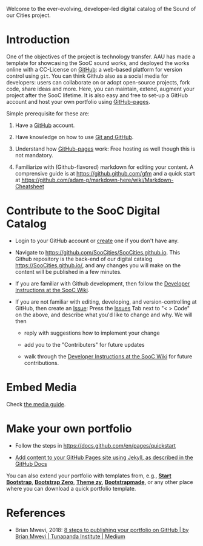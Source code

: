 Welcome to the ever-evolving, developer-led digital catalog of the Sound of our Cities project.
# Introduction
 One of the objectives of the project is technology transfer. AAU has made a template for showcasing the SooC sound works, and deployed the works online with a CC-License on [GitHub](https://github.com/): a web-based platform for version control using `git`. You can think Github also as a social media for developers: users can collaborate on or adopt open-source projects, fork code, share ideas and more. Here, you can maintain, extend, augment your project after the SooC lifetime. It is also easy and free to set-up a GitHub account and host your own portfolio using [GitHub-pages](http://thejackalofjavascript.com/github-pages-free-hosting/).

Simple prerequisite for these are:

1. Have a [GitHub](https://github.com/) account.

2. Have knowledge on how to use [Git and GitHub](http://thejackalofjavascript.com/git-and-github-for-beginners/).

3. Understand how [GitHub-pages](http://thejackalofjavascript.com/github-pages-free-hosting/) work: Free hosting as well though this is not mandatory.

4. Familiarize with (Github-flavored) markdown for editing your content. A comprensive guide is at https://github.github.com/gfm and a quick start at https://github.com/adam-p/markdown-here/wiki/Markdown-Cheatsheet 

# Contribute to the SooC Digital Catalog

-   Login to your GitHub account or [create](https://github.com/) one if you don't have any.

-   Navigate to <https://github.com/SooCities/SooCities.github.io>.
    This Github repository is the back-end of our digital catalog <https://SooCities.github.io/>, and any changes you will make on the content will be published in a few minutes.

-   If you are familiar with Github development, then follow the [Developer Instructions at the SooC Wiki](https://github.com/SooCities/SooCities.github.io/wiki/Developer-Instructions).

-   If you are not familiar with editing, developing, and version-controlling at GitHub, then create an [Issue](https://github.com/SooCities/SooCities.github.io/issues): Press the [Issues](https://github.com/SooCities/SooCities.github.io/issues) Tab next to "< > Code" on the above, and describe what you'd like to change and why. We will then
    -   reply with suggestions how to implement your change
    
    -   add you to the "Contributers" for future updates
    
    -   walk through the [Developer Instructions at the SooC Wiki](https://github.com/SooCities/SooCities.github.io/wiki/Developer-Instructions) for future contributions.

# Embed Media
Check [the media guide](media.md).

# Make your own portfolio

-   Follow the steps in <https://docs.github.com/en/pages/quickstart>

-   [Add content to your GitHub Pages site using Jekyll, as described in the GitHub Docs](https://docs.github.com/en/pages/setting-up-a-github-pages-site-with-jekyll/adding-content-to-your-github-pages-site-using-jekyll#adding-a-new-page-to-your-site)

You can also extend your portfolio with templates from, e.g., [**Start Bootstrap**](http://startbootstrap.com/), [**Bootstrap Zero**](http://bootstrapzero.com/), [**Theme zy**](https://www.themezy.com/), [**Bootstrapmade**](https://bootstrapmade.com/demo/Folio/), or any other place where you can download a quick portfolio template.

# References

-   Brian Mwevi, 2018: [8 steps to publishing your portfolio on GitHub | by Brian Mwevi | Tunapanda Institute | Medium](https://medium.com/tunapanda-institute/8-steps-to-publish-your-portfolio-on-github-9d6e6e3d2e84)

